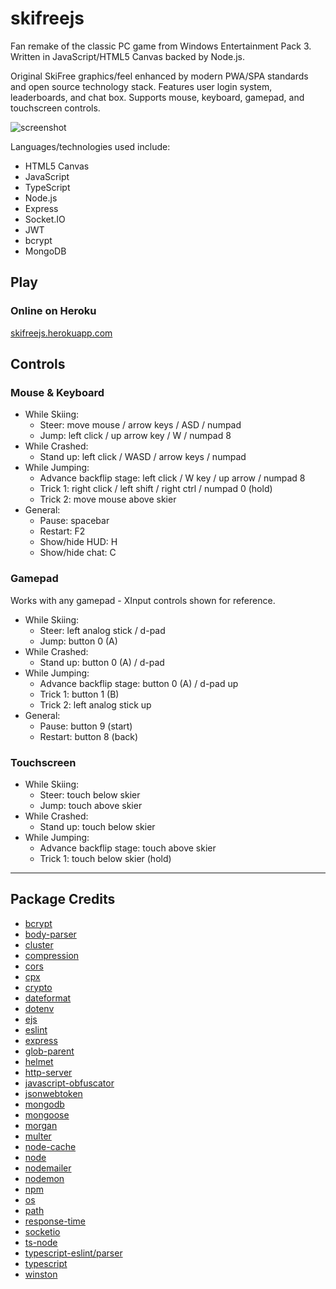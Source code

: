 # skifreejs
Fan remake of the classic PC game from Windows Entertainment Pack 3. Written in JavaScript/HTML5 Canvas backed by Node.js.

Original SkiFree graphics/feel enhanced by modern PWA/SPA standards and open source technology stack. Features user login system, leaderboards, and chat box. Supports mouse, keyboard, gamepad, and touchscreen controls.

![screenshot](https://user-images.githubusercontent.com/1410481/107723050-3be67380-6cae-11eb-9cf6-32e21a840cb4.png)

Languages/technologies used include:
- HTML5 Canvas
- JavaScript
- TypeScript
- Node.js
- Express
- Socket.IO
- JWT
- bcrypt
- MongoDB

## Play
### Online on Heroku
[skifreejs.herokuapp.com](https://skifreejs.herokuapp.com/)

## Controls
### Mouse & Keyboard
- While Skiing:
    - Steer: move mouse / arrow keys / ASD / numpad
    - Jump: left click / up arrow key / W / numpad 8
- While Crashed:
    - Stand up: left click / WASD / arrow keys / numpad
- While Jumping:
    - Advance backflip stage: left click / W key / up arrow / numpad 8
    - Trick 1: right click / left shift / right ctrl / numpad 0 (hold)
    - Trick 2: move mouse above skier
- General:
    - Pause: spacebar
    - Restart: F2
    - Show/hide HUD: H
    - Show/hide chat: C

### Gamepad
Works with any gamepad - XInput controls shown for reference.
- While Skiing:
    - Steer: left analog stick / d-pad
    - Jump: button 0 (A)
- While Crashed:
    - Stand up: button 0 (A) / d-pad
- While Jumping:
    - Advance backflip stage: button 0 (A) / d-pad up
    - Trick 1: button 1 (B)
    - Trick 2: left analog stick up
- General:
    - Pause: button 9 (start)
    - Restart: button 8 (back)

### Touchscreen
- While Skiing:
    - Steer: touch below skier
    - Jump: touch above skier
- While Crashed:
    - Stand up: touch below skier
- While Jumping:
    - Advance backflip stage: touch above skier
    - Trick 1: touch below skier (hold)

---

## Package Credits
- [bcrypt](https://github.com/kelektiv/node.bcrypt.js)
- [body-parser](https://github.com/expressjs/body-parser)
- [cluster](https://github.com/LearnBoost/cluster)
- [compression](https://github.com/expressjs/compression)
- [cors](https://github.com/expressjs/cors)
- [cpx](https://github.com/mysticatea/cpx)
- [crypto](https://github.com/nodejs/node/blob/master/doc/api/crypto.md)
- [dateformat](https://github.com/felixge/node-dateformat)
- [dotenv](https://github.com/motdotla/dotenv)
- [ejs](https://github.com/mde/ejs)
- [eslint](https://github.com/eslint/eslint)
- [express](https://github.com/expressjs/express)
- [glob-parent](https://www.npmjs.com/package/glob-parent)
- [helmet](https://github.com/helmetjs/helmet)
- [http-server](https://github.com/http-party/http-server)
- [javascript-obfuscator](https://github.com/javascript-obfuscator/javascript-obfuscator)
- [jsonwebtoken](https://github.com/auth0/node-jsonwebtoken)
- [mongodb](https://github.com/mongodb/node-mongodb-native)
- [mongoose](https://github.com/Automattic/mongoose)
- [morgan](https://github.com/expressjs/morgan)
- [multer](https://github.com/expressjs/multer)
- [node-cache](https://github.com/node-cache/node-cache)
- [node](https://nodejs.org/en/)
- [nodemailer](https://github.com/nodemailer/nodemailer)
- [nodemon](https://github.com/remy/nodemon)
- [npm](https://www.npmjs.com/package/npm)
- [os](https://nodejs.org/api/os.html)
- [path](https://github.com/jinder/path)
- [response-time](https://github.com/expressjs/response-time)
- [socketio](https://github.com/socketio/socket.io)
- [ts-node](https://github.com/TypeStrong/ts-node)
- [typescript-eslint/parser](https://github.com/typescript-eslint/typescript-eslint)
- [typescript](https://github.com/Microsoft/TypeScript)
- [winston](https://github.com/winstonjs/winston)
